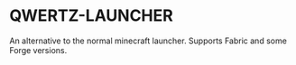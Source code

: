 # QWERTZ-LAUNCHER
An alternative to the normal minecraft launcher. Supports Fabric and some Forge versions.
